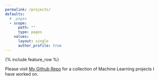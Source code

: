 ```yaml
---
permalink: /projects/
defaults:
  # _pages
  - scope:
      path: ""
      type: pages
    values:
      layout: single
      author_profile: true
---
```

{% include feature_row %}

Please visit [My Github Repo](https://github.com/Sethegrossman/Machine-Learning) for a collection of Machine Learning projects I have worked on.